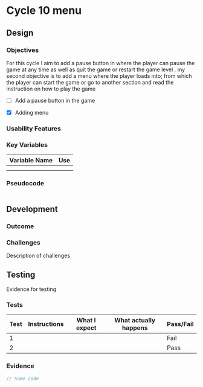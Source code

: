 # Cycle 10 menu

##

## Design

### Objectives

For this cycle I aim to add a pause button in where the player can pause the game at any time as well as quit the game or restart the game level . my second objective is to add a menu where the player loads into; from which the player can start the game or go to another section and read the instruction on how to play the game&#x20;

* [ ] Add a pause button in the game&#x20;
* [x] Adding menu



### Usability Features

&#x20;&#x20;

### Key Variables

| Variable Name | Use |
| ------------- | --- |
|               |     |
|               |     |

### Pseudocode

```
```

## Development

### Outcome

### Challenges

Description of challenges

## Testing

Evidence for testing

### Tests

| Test | Instructions | What I expect | What actually happens | Pass/Fail |
| ---- | ------------ | ------------- | --------------------- | --------- |
| 1    |              |               |                       | Fail      |
| 2    |              |               |                       | Pass      |

### Evidence

```javascript
// Some code
```
